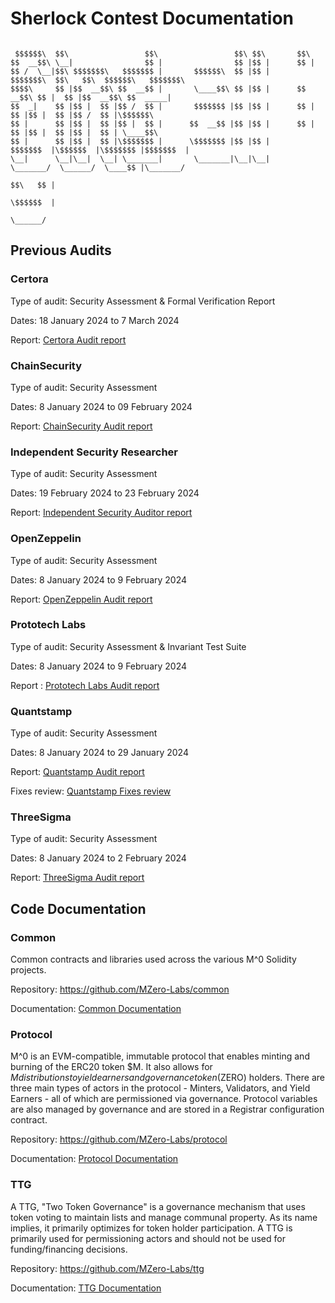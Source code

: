 # Sherlock Contest Documentation
```

 $$$$$$\  $$\                 $$\                 $$\ $$\       $$\                                     
$$  __$$\ \__|                $$ |                $$ |$$ |      $$ |                                    
$$ /  \__|$$\ $$$$$$$\   $$$$$$$ |       $$$$$$\  $$ |$$ |      $$$$$$$\  $$\   $$\  $$$$$$\   $$$$$$$\ 
$$$$\     $$ |$$  __$$\ $$  __$$ |       \____$$\ $$ |$$ |      $$  __$$\ $$ |  $$ |$$  __$$\ $$  _____|
$$  _|    $$ |$$ |  $$ |$$ /  $$ |       $$$$$$$ |$$ |$$ |      $$ |  $$ |$$ |  $$ |$$ /  $$ |\$$$$$$\  
$$ |      $$ |$$ |  $$ |$$ |  $$ |      $$  __$$ |$$ |$$ |      $$ |  $$ |$$ |  $$ |$$ |  $$ | \____$$\ 
$$ |      $$ |$$ |  $$ |\$$$$$$$ |      \$$$$$$$ |$$ |$$ |      $$$$$$$  |\$$$$$$  |\$$$$$$$ |$$$$$$$  |
\__|      \__|\__|  \__| \_______|       \_______|\__|\__|      \_______/  \______/  \____$$ |\_______/ 
                                                                                    $$\   $$ |          
                                                                                    \$$$$$$  |          
                                                                                     \______/     
```      

## Previous Audits

### Certora

Type of audit: Security Assessment & Formal Verification Report

Dates: 18 January 2024 to 7 March 2024

Report: [Certora Audit report](audit-reports/Certora%20Audit%20report.pdf)

### ChainSecurity

Type of audit: Security Assessment

Dates: 8 January 2024 to 09 February 2024

Report: [ChainSecurity Audit report](audit-reports/ChainSecurity%20Audit%20report.pdf)

### Independent Security Researcher

Type of audit: Security Assessment

Dates: 19 February 2024 to 23 February 2024

Report: [Independent Security Auditor report](audit-reports/Independent%20Security%20Auditor%20Report.md)

### OpenZeppelin

Type of audit: Security Assessment

Dates: 8 January 2024 to 9 February 2024

Report: [OpenZeppelin Audit report](audit-reports/OpenZeppelin%20Audit%20Report.pdf)

### Prototech Labs

Type of audit: Security Assessment & Invariant Test Suite

Dates: 8 January 2024 to 9 February 2024

Report : [Prototech Labs Audit report](audit-reports/Prototech%20Labs%20Audit%20Report.pdf)

### Quantstamp

Type of audit: Security Assessment

Dates: 8 January 2024 to 29 January 2024

Report: [Quantstamp Audit report](audit-reports/Quantstamp%20Audit%20Report.pdf)

Fixes review: [Quantstamp Fixes review](audit-reports/Quantstamp%20External%20Fix%20Review.pdf)

### ThreeSigma

Type of audit: Security Assessment

Dates: 8 January 2024 to 2 February 2024

Report: [ThreeSigma Audit report](audit-reports/ThreeSigma%20Audit%20Report.pdf)

## Code Documentation

### Common

Common contracts and libraries used across the various M^0 Solidity projects.

Repository: https://github.com/MZero-Labs/common

Documentation: [Common Documentation](./docs/common/src/SUMMARY.md)

### Protocol

M^0 is an EVM-compatible, immutable protocol that enables minting and burning of the ERC20 token $M. It also allows for $M distributions to yield earners and governance token ($ZERO) holders. There are three main types of actors in the protocol - Minters, Validators, and Yield Earners - all of which are permissioned via governance. Protocol variables are also managed by governance and are stored in a Registrar configuration contract.

Repository: https://github.com/MZero-Labs/protocol

Documentation: [Protocol Documentation](./docs/protocol/src/SUMMARY.md)

### TTG

A TTG, "Two Token Governance" is a governance mechanism that uses token voting to maintain lists and manage communal property. As its name implies, it primarily optimizes for token holder participation. A TTG is primarily used for permissioning actors and should not be used for funding/financing decisions.

Repository: https://github.com/MZero-Labs/ttg

Documentation: [TTG Documentation](./docs/ttg/src/SUMMARY.md)
